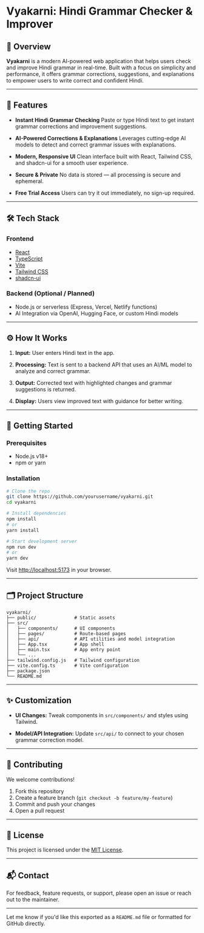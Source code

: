 # Vyakarni: Hindi Grammar Checker & Improver

## 🧠 Overview

**Vyakarni** is a modern AI-powered web application that helps users check and improve Hindi grammar in real-time. Built with a focus on simplicity and performance, it offers grammar corrections, suggestions, and explanations to empower users to write correct and confident Hindi.

---

## 🚀 Features

* **Instant Hindi Grammar Checking**
  Paste or type Hindi text to get instant grammar corrections and improvement suggestions.

* **AI-Powered Corrections & Explanations**
  Leverages cutting-edge AI models to detect and correct grammar issues with explanations.

* **Modern, Responsive UI**
  Clean interface built with React, Tailwind CSS, and shadcn-ui for a smooth user experience.

* **Secure & Private**
  No data is stored — all processing is secure and ephemeral.

* **Free Trial Access**
  Users can try it out immediately, no sign-up required.

---

## 🛠️ Tech Stack

### Frontend

* [React](https://react.dev/)
* [TypeScript](https://www.typescriptlang.org/)
* [Vite](https://vitejs.dev/)
* [Tailwind CSS](https://tailwindcss.com/)
* [shadcn-ui](https://ui.shadcn.com/)

### Backend (Optional / Planned)

* Node.js or serverless (Express, Vercel, Netlify functions)
* AI Integration via OpenAI, Hugging Face, or custom Hindi models

---

## ⚙️ How It Works

1. **Input:**
   User enters Hindi text in the app.

2. **Processing:**
   Text is sent to a backend API that uses an AI/ML model to analyze and correct grammar.

3. **Output:**
   Corrected text with highlighted changes and grammar suggestions is returned.

4. **Display:**
   Users view improved text with guidance for better writing.

---

## 🧩 Getting Started

### Prerequisites

* Node.js v18+
* npm or yarn

### Installation

```bash
# Clone the repo
git clone https://github.com/yourusername/vyakarni.git
cd vyakarni

# Install dependencies
npm install
# or
yarn install

# Start development server
npm run dev
# or
yarn dev
```

Visit [http://localhost:5173](http://localhost:5173) in your browser.

---

## 🗂️ Project Structure

```
vyakarni/
├── public/              # Static assets
├── src/
│   ├── components/      # UI components
│   ├── pages/           # Route-based pages
│   ├── api/             # API utilities and model integration
│   ├── App.tsx          # App shell
│   ├── main.tsx         # App entry point
│   └── ...
├── tailwind.config.js   # Tailwind configuration
├── vite.config.ts       # Vite configuration
├── package.json
└── README.md
```

---

## ✨ Customization

* **UI Changes:**
  Tweak components in `src/components/` and styles using Tailwind.

* **Model/API Integration:**
  Update `src/api/` to connect to your chosen grammar correction model.

---

## 🤝 Contributing

We welcome contributions!

1. Fork this repository
2. Create a feature branch (`git checkout -b feature/my-feature`)
3. Commit and push your changes
4. Open a pull request

---

## 📄 License

This project is licensed under the [MIT License](LICENSE).

---

## 📬 Contact

For feedback, feature requests, or support, please open an issue or reach out to the maintainer.

---

Let me know if you'd like this exported as a `README.md` file or formatted for GitHub directly.
